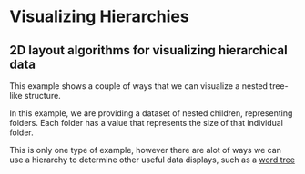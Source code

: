 # Visualizing Hierarchies

## 2D layout algorithms for visualizing hierarchical data

This example shows a couple of ways that we can visualize a nested tree-like
structure.

In this example, we are providing a dataset of nested children, representing
folders. Each folder has a value that represents the size of that individual
folder.

This is only one type of example, however there are alot of ways we can use a
hierarchy to determine other useful data displays, such as a
[word tree](https://www.jasondavies.com/wordtree/?source=cat-in-the-hat.txt&prefix=Thing&reverse=0&phrase-line=0)
